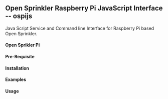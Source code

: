 ## Open Sprinkler Raspberry Pi JavaScript Interface  -- ospijs 

Java Script Service and Command line Interface for Raspberry Pi based Open Sprinkler.


#### Open Sprikler Pi


#### Pre-Requisite


#### Installation


#### Examples 


#### Usage



